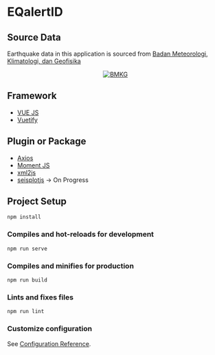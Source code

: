 # EQalertID

## Source Data
Earthquake data in this application is sourced from <a href="https://www.bmkg.go.id/" target="new">Badan Meteorologi, Klimatologi, dan Geofisika</a><br>
<p align="center">
  <a href="https://www.bmkg.go.id/" target="new"><img src="https://www.bmkg.go.id/asset/img/logo/logo-bmkg.png" alt="BMKG"/></a>
</p>

## Framework
<ul>
  <li><a href="https://vuejs.org/" target="new">VUE JS</a></li>
  <li><a href="https://vuetifyjs.com/en/" target="new">Vuetify</a></li>
</ul>

## Plugin or Package
<ul>
  <li><a href="https://www.npmjs.com/package/axios" target="new">Axios</a></li>
  <li><a href="https://momentjs.com/" target="new">Moment JS</a></li>
  <li><a href="https://www.npmjs.com/package/xml2js" target="new">xml2js</a></li>
  <li><a href="https://www.npmjs.com/package/seisplotjs" target="new">seisplotjs</a> -> On Progress</li>
</ul>

## Project Setup
```
npm install
```

### Compiles and hot-reloads for development
```
npm run serve
```

### Compiles and minifies for production
```
npm run build
```

### Lints and fixes files
```
npm run lint
```

### Customize configuration
See [Configuration Reference](https://cli.vuejs.org/config/).
